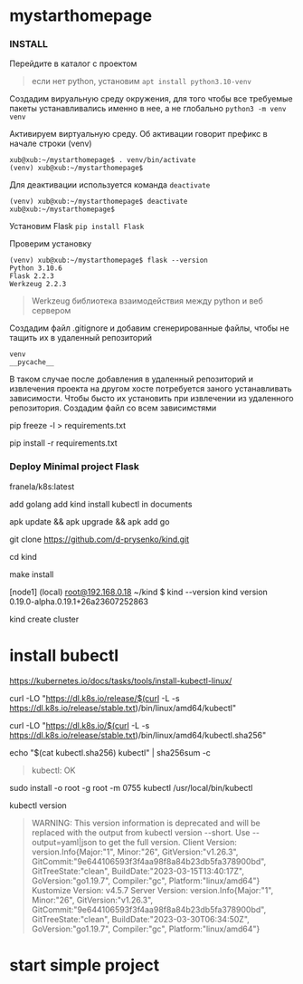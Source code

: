 # mystarthomepage

### INSTALL
Перейдите в каталог с проектом 

> если нет python, установим
`apt install python3.10-venv`

Создадим вируальную среду окружения, для того чтобы все требуемые пакеты устанавливались именно в нее, а не глобально
`python3 -m venv venv`

Активируем виртуальную среду. Об активации говорит префикс в начале строки (venv)
```console
xub@xub:~/mystarthomepage$ . venv/bin/activate
(venv) xub@xub:~/mystarthomepage$ 
```
Для деактивации используется команда `deactivate`
```console
(venv) xub@xub:~/mystarthomepage$ deactivate
xub@xub:~/mystarthomepage$
```
Установим Flask
`pip install Flask`

Проверим установку
```console
(venv) xub@xub:~/mystarthomepage$ flask --version
Python 3.10.6
Flask 2.2.3
Werkzeug 2.2.3
```
> Werkzeug библиотека взаимодействия между python и веб сервером

Cоздадим файл .gitignore и добавим сгенерированные файлы, чтобы не тащить их в удаленный репозиторий
```
venv
__pycache__
```

В таком случае после добавления в удаленный репозиторий и извлечения проекта на другом хосте потребуется заного устанавливать зависимости.
Чтобы бысто их установить при извлечении из удаленного репозитория. Создадим файл со всем зависимстями

pip freeze -l > requirements.txt 

pip install -r requirements.txt



### Deploy Minimal project Flask

franela/k8s:latest

add golang 
add kind install kubectl in documents

apk update && apk upgrade && apk add go

git clone https://github.com/d-prysenko/kind.git

cd kind 

make install

[node1] (local) root@192.168.0.18 ~/kind
$ kind --version
kind version 0.19.0-alpha.0.19.1+26a23607252863

kind create cluster

# install bubectl
https://kubernetes.io/docs/tasks/tools/install-kubectl-linux/

curl -LO "https://dl.k8s.io/release/$(curl -L -s https://dl.k8s.io/release/stable.txt)/bin/linux/amd64/kubectl"

curl -LO "https://dl.k8s.io/$(curl -L -s https://dl.k8s.io/release/stable.txt)/bin/linux/amd64/kubectl.sha256"

echo "$(cat kubectl.sha256)  kubectl" | sha256sum -c

>kubectl: OK

sudo install -o root -g root -m 0755 kubectl /usr/local/bin/kubectl


kubectl version
> WARNING: This version information is deprecated and will be replaced with the output from kubectl version --short.  Use --output=yaml|json to get the full version.
Client Version: version.Info{Major:"1", Minor:"26", GitVersion:"v1.26.3", GitCommit:"9e644106593f3f4aa98f8a84b23db5fa378900bd", GitTreeState:"clean", BuildDate:"2023-03-15T13:40:17Z", GoVersion:"go1.19.7", Compiler:"gc", Platform:"linux/amd64"}
Kustomize Version: v4.5.7
Server Version: version.Info{Major:"1", Minor:"26", GitVersion:"v1.26.3", GitCommit:"9e644106593f3f4aa98f8a84b23db5fa378900bd", GitTreeState:"clean", BuildDate:"2023-03-30T06:34:50Z", GoVersion:"go1.19.7", Compiler:"gc", Platform:"linux/amd64"}


# start simple project